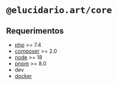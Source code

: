 # `@elucidario.art/core`

## Requerimentos

-  [php](https://www.php.net/) >= 7.4
-  [composer](https://getcomposer.org/) >= 2.0
-  [node](https://nodejs.org/) >= 18
-  [pnpm](https://pnpm.io/) >= 8.0
-  dev
  - [docker](https://www.docker.com/)
